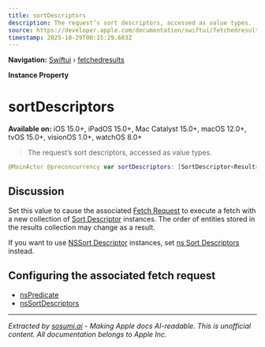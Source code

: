 ```yaml
---
title: sortDescriptors
description: The request’s sort descriptors, accessed as value types.
source: https://developer.apple.com/documentation/swiftui/fetchedresults/sortdescriptors
timestamp: 2025-10-29T00:15:29.683Z
---
```


**Navigation:** [Swiftui](/documentation/swiftui) › [fetchedresults](/documentation/swiftui/fetchedresults)

**Instance Property**

# sortDescriptors

**Available on:** iOS 15.0+, iPadOS 15.0+, Mac Catalyst 15.0+, macOS 12.0+, tvOS 15.0+, visionOS 1.0+, watchOS 8.0+

> The request’s sort descriptors, accessed as value types.

```swift
@MainActor @preconcurrency var sortDescriptors: [SortDescriptor<Result>] { get nonmutating set }
```

## Discussion

Set this value to cause the associated [Fetch Request](/documentation/swiftui/fetchrequest) to execute a fetch with a new collection of [Sort Descriptor](/documentation/Foundation/SortDescriptor) instances. The order of entities stored in the results collection may change as a result.

If you want to use [NSSort Descriptor](/documentation/Foundation/NSSortDescriptor) instances, set [ns Sort Descriptors](/documentation/swiftui/fetchedresults/nssortdescriptors) instead.

## Configuring the associated fetch request

- [nsPredicate](/documentation/swiftui/fetchedresults/nspredicate)
- [nsSortDescriptors](/documentation/swiftui/fetchedresults/nssortdescriptors)

---

*Extracted by [sosumi.ai](https://sosumi.ai) - Making Apple docs AI-readable.*
*This is unofficial content. All documentation belongs to Apple Inc.*
